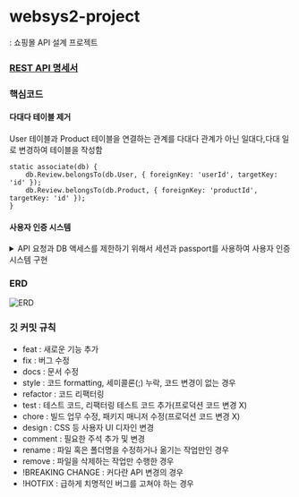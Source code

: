 # websys2-project
: 쇼핑몰 API 설계 프로젝트

### [REST API 명세서](https://documenter.getpostman.com/view/24114901/2s93sc4YLZ)

### 핵심코드

#### 다대다 테이블 제거

User 테이블과 Product 테이블을 연결하는 관계를 다대다 관계가 아닌 일대다,다대 일로 변경하여 테이블을 작성함

    static associate(db) {
        db.Review.belongsTo(db.User, { foreignKey: 'userId', targetKey: 'id' });
        db.Review.belongsTo(db.Product, { foreignKey: 'productId', targetKey: 'id' });
    }



#### 사용자 인증 시스템
<details>
<summary>API 요청과 DB 액세스를 제한하기 위해서 세션과 passport를 사용하여 사용자 인증 시스템 구현</summary>
<div markdown="1">
    
passport를 모듈화하여 사용중

    module.exports = () => {
          passport.serializeUser((user, done) => {
            done(null, user.id);
          });

    passport.deserializeUser((id, done) => {
        User.findOne({
          where: { id }
        })
        .then(user => done(null, user))
        .catch(err => done(err));
      });

      local();
      kakao();
    };


</div>
</details>



### ERD

![ERD](https://github.com/max990624/websys2-project/assets/39523433/5bc03a96-d00d-4139-9365-653b66037773)


### 깃 커밋 규칙

- feat : 새로운 기능 추가
- fix : 버그 수정
- docs : 문서 수정
- style : 코드 formatting, 세미콜론(;) 누락, 코드 변경이 없는 경우
- refactor : 코드 리팩터링
- test : 테스트 코드, 리팩터링 테스트 코드 추가(프로덕션 코드 변경 X)
- chore : 빌드 업무 수정, 패키지 매니저 수정(프로덕션 코드 변경 X)
- design : CSS 등 사용자 UI 디자인 변경
- comment : 필요한 주석 추가 및 변경
- rename : 파일 혹은 폴더명을 수정하거나 옮기는 작업만인 경우
- remove : 파일을 삭제하는 작업만 수행한 경우
- !BREAKING CHANGE : 커다란 API 변경의 경우
- !HOTFIX : 급하게 치명적인 버그를 고쳐야 하는 경우
